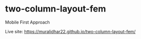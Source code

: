 # two-column-layout-fem

Mobile First Approach

Live site: https://muralidhar22.github.io/two-column-layout-fem/
